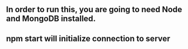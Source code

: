 ## In order to run this, you are going to need Node and MongoDB installed.
## npm start will initialize connection to server
